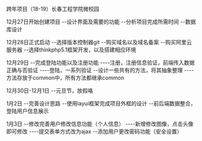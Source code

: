 跨年项目（18-19）长春工程学院微校园

12月27日开始创建项目
--设计界面及需要的功能
--分析项目完成所需时间
--数据库设计

12月28日正式启动
--选择版本控制器git
--购买域名以及域名备案
--购买阿里云服务器
--选择thinkphp5.1框架开发，以及搭建相应环境

12月29日
--完成登陆功能以及注册功能
----注册，注册信息验证，前端传入数据正确与否验证
----登陆，一系列验证
--设计一些共有的方法，将其抽象整理
----方法存放于common中，所有方法都继承common

12月30日-12月1日
--元旦节，放假咯

1月2日
--完善设计思路
--使用layui框架完成项目外框的设计
--前后端数据整合，登陆用户信息展示

1月3日
--修改完善用户修改信息功能（个人信息）
----新增修改图像，点击头像即可修改
----提交表单方式改为ajax
--添加用户更改密码功能（安全设置）
